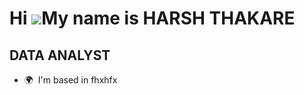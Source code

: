 Hi ![](https://user-images.githubusercontent.com/18350557/176309783-0785949b-9127-417c-8b55-ab5a4333674e.gif)My name is HARSH THAKARE
=====================================================================================================================================

DATA ANALYST
------------

* 🌍  I'm based in fhxhfx
